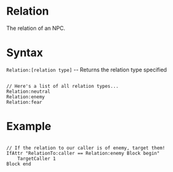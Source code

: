 # Relation
<p>The relation of an NPC.
<h1>Syntax</h1>
<p><code class="language-js">Relation:[relation type]</code> -- Returns the relation type specified
<pre><code class="language-js">
// Here's a list of all relation types...
Relation:neutral
Relation:enemy
Relation:fear
</code></pre>
<h1>Example</h1>
<pre><code class="language-js">
// If the relation to our caller is of enemy, target them!
IfAttr "RelationTo:caller == Relation:enemy Block begin"
    TargetCaller 1
Block end
</code></pre>